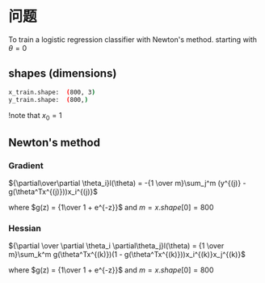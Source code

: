 # 问题
To train a logistic regression classifier with Newton's method.
starting with $\theta = 0$


## shapes (dimensions)
```bash
x_train.shape:  (800, 3)
y_train.shape:  (800,)
```
!note that $x_0 = 1$
## Newton's method
### Gradient
${\partial\over\partial \theta_i}l(\theta) = -{1 \over m}\sum_j^m (y^{(j)} - g(\theta^Tx^{(j)}))x_i^{(j)}$

where $g(z) = {1\over 1 + e^{-z}}$
and $m = x.shape[0] = 800$

### Hessian
${\partial \over \partial \theta_i \partial\theta_j}l(\theta) = {1 \over m}\sum_k^m g(\theta^Tx^{(k)})(1 - g(\theta^Tx^{(k)}))x_i^{(k)}x_j^{(k)}$

where $g(z) = {1\over 1 + e^{-z}}$
and $m = x.shape[0] = 800$
